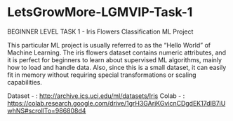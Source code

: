 # LetsGrowMore-LGMVIP-Task-1
BEGINNER LEVEL TASK 1 - Iris Flowers Classification ML Project

This particular ML project is usually referred to as the “Hello World” of Machine Learning. The iris flowers dataset contains numeric attributes, and it is perfect for beginners to learn about supervised ML algorithms, mainly how to load and handle data. Also, since this is a small dataset, it can easily fit in memory without requiring special transformations or scaling capabilities.

Dataset - : http://archive.ics.uci.edu/ml/datasets/Iris
Colab   - : https://colab.research.google.com/drive/1grH3GArjKGvicnCDgdEK17dIB7iUwhNS#scrollTo=986808d4
